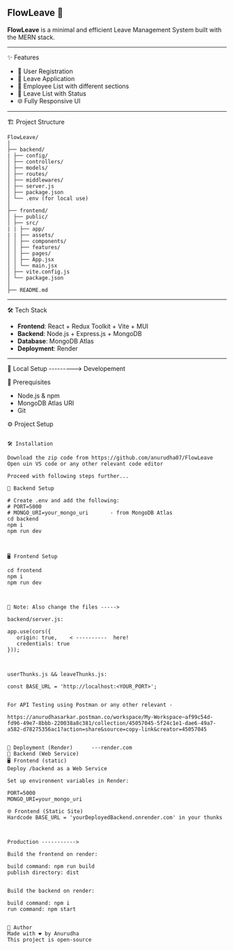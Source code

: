 ##  FlowLeave 📜

**FlowLeave** is a minimal and efficient Leave Management System built with the MERN stack. 

---

 ✨ Features

- 👥 User Registration
- 📝 Leave Application
- 💼 Employee List with different sections
- 📄 Leave List with Status
- 🌐 Fully Responsive UI


---

 🏗️ Project Structure

```
FlowLeave/
│
├── backend/
| ├── config/ 
│ ├── controllers/
│ ├── models/
│ ├── routes/
│ ├── middlewares/
│ ├── server.js
│ ├── package.json
│ └── .env (for local use)
│
├── frontend/
│ ├── public/
│ ├── src/
| | ├── app/
| | ├── assets/
│ │ ├── components/
│ │ ├── features/
│ │ ├── pages/
│ │ ├── App.jsx
│ │ └── main.jsx
│ ├── vite.config.js
│ └── package.json
│
├── README.md

```

---

 🛠️ Tech Stack

- **Frontend**: React + Redux Toolkit + Vite + MUI
- **Backend**: Node.js + Express.js + MongoDB
- **Database**: MongoDB Atlas
- **Deployment**: Render

---

 🚧 Local Setup ---------> Developement 

 🔐 Prerequisites

- Node.js & npm
- MongoDB Atlas URI
- Git

 ⚙️ Project Setup

```

🛠️ Installation

Download the zip code from https://github.com/anurudha07/FlowLeave
Open uin VS code or any other relevant code editor

Proceed with following steps further...

🔗 Backend Setup

# Create .env and add the following:
# PORT=5000
# MONGO_URI=your_mongo_uri       - from MongoDB Atlas
cd backend
npm i
npm run dev



🖥️ Frontend Setup

cd frontend
npm i
npm run dev



📝 Note: Also change the files ----->

backend/server.js:

app.use(cors({
   origin: true,    < ----------  here!
   credentials: true
}));



userThunks.js && leaveThunks.js:

const BASE_URL = 'http://localhost:<YOUR_PORT>';


For API Testing using Postman or any other relevant -

https://anurudhasarkar.postman.co/workspace/My-Workspace~af99c54d-fd96-49e7-8bbb-220038a8c381/collection/45057045-5f24c1e1-dae6-49a7-a582-d78275356ac1?action=share&source=copy-link&creator=45057045


🚀 Deployment (Render)      ---render.com
🔗 Backend (Web Service)
🖥️ Frontend (static)
Deploy /backend as a Web Service

Set up environment variables in Render:

PORT=5000
MONGO_URI=your_mongo_uri

🌐 Frontend (Static Site)
Hardcode BASE_URL = 'yourDeployedBackend.onrender.com' in your thunks



Production ----------->

Build the frontend on render:

build command: npm run build
publish directory: dist


Build the backend on render:

build command: npm i
run command: npm start


🙌 Author
Made with ❤️ by Anurudha
This project is open-source 
